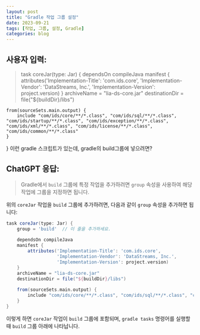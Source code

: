 ```yaml
---
layout: post
title: "Gradle 작업 그룹 설정"
date: 2023-09-21
tags: [작업, 그룹, 설정, Gradle]
categories: blog
---
```


## 사용자 입력:
> task coreJar(type: Jar) {
    dependsOn compileJava
    manifest {
        attributes('Implementation-Title': 'com.ids.core',
                   'Implementation-Vendor': 'DataStreams, Inc.',
                   'Implementation-Version': project.version)
    }
    archiveName = "lia-ds-core.jar"
    destinationDir = file("${buildDir}/libs")
    
    from(sourceSets.main.output) {  
        include "com/ids/core/**/*.class", "com/ids/sql/**/*.class", "com/ids/startup/**/*.class", "com/ids/exception/**/*.class", "com/ids/xml/**/*.class", "com/ids/license/**/*.class", "com/ids/common/**/*.class"
    }  
} 이런 gradle 스크립트가 있는데, gradle의 build그룹에 넣으려면?

## ChatGPT 응답:
> Gradle에서 `build` 그룹에 특정 작업을 추가하려면 `group` 속성을 사용하여 해당 작업에 그룹을 지정하면 됩니다.

위의 `coreJar` 작업을 `build` 그룹에 추가하려면, 다음과 같이 `group` 속성을 추가하면 됩니다:

```groovy
task coreJar(type: Jar) {
    group = 'build'  // 이 줄을 추가하세요.
    
    dependsOn compileJava
    manifest {
        attributes('Implementation-Title': 'com.ids.core',
                   'Implementation-Vendor': 'DataStreams, Inc.',
                   'Implementation-Version': project.version)
    }
    archiveName = "lia-ds-core.jar"
    destinationDir = file("${buildDir}/libs")
    
    from(sourceSets.main.output) {  
        include "com/ids/core/**/*.class", "com/ids/sql/**/*.class", "com/ids/startup/**/*.class", "com/ids/exception/**/*.class", "com/ids/xml/**/*.class", "com/ids/license/**/*.class", "com/ids/common/**/*.class"
    }  
}
```

이렇게 하면 `coreJar` 작업이 `build` 그룹에 포함되며, `gradle tasks` 명령어를 실행할 때 `build` 그룹 아래에 나타납니다.

